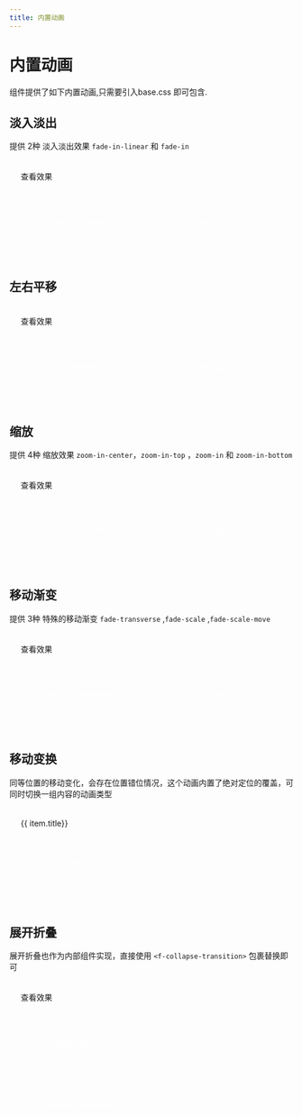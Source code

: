 ```yaml
---
title: 内置动画
---
```


<f-back-top></f-back-top>

# 内置动画

组件提供了如下内置动画,只需要引入base.css 即可包含.

<script lang="ts" setup>
import { ref } from 'vue'
const show1 = ref(true)
const show2 = ref(true)
const show3 = ref(true)
const show4 = ref(true)
const show5 = ref(true)

const tabs = ref([
  { key: 'tab1', title: 'tab1'},
  { key: 'tab2', title: 'tab2' },
  { key: 'tab3', title: 'tab3' },
  { key: 'tab4', title: 'tab4' },
])
const activeTab = ref('tab1')
</script>

## 淡入淡出

提供 2种 淡入淡出效果 `fade-in-linear` 和 `fade-in`

<div class="demo-transition">
  <f-button @click="show1= !show1">查看效果</f-button>
  <div style="display: flex; margin-top: 20px; height: 100px;">
    <transition name="fade-in-linear">
      <div v-show="show1" class="transition-box">fade-in-linear</div>
    </transition>
    <transition name="fade-in">
      <div v-show="show1" class="transition-box">fade-in</div>
    </transition>
  </div>
</div>

## 左右平移

<div class="demo-transition">
  <f-button @click="show2= !show2">查看效果</f-button>
  <div style="display: flex; justify-content:center;margin-top: 20px; height: 100px;">
    <transition name="move-left">
      <div v-show="show2" class="transition-box">move-left</div>
    </transition>
    <transition name="move-right">
      <div v-show="show2" class="transition-box">move-right</div>
    </transition>
  </div>
</div>

## 缩放

提供 4种 缩放效果 `zoom-in-center`，`zoom-in-top` ，`zoom-in` 和 `zoom-in-bottom`

<div class="demo-transition">
  <f-button @click="show3= !show3">查看效果</f-button>
  <div style="display: flex; margin-top: 20px; height: 100px;">
    <transition name="zoom-in-center">
      <div v-show="show3" class="transition-box">zoom-in-center</div>
    </transition>
    <transition name="zoom-in-top">
      <div v-show="show3" class="transition-box">zoom-in-top</div>
    </transition>
    <transition name="zoom-in">
      <div v-show="show3" class="transition-box">zoom-in</div>
    </transition>
    <transition name="zoom-in-bottom">
      <div v-show="show3" class="transition-box">zoom-in-bottom</div>
    </transition>
  </div>
</div>

## 移动渐变

提供 3种 特殊的移动渐变 `fade-transverse` ,`fade-scale` ,`fade-scale-move`

<div class="demo-transition">
  <f-button @click="show4= !show4">查看效果</f-button>
  <div style="display: flex; margin-top: 20px; height: 100px;">
    <transition name="fade-transverse">
      <div v-show="show4" class="transition-box">fade-transverse</div>
    </transition>
    <transition name="fade-scale">
      <div v-show="show4" class="transition-box">fade-scale</div>
    </transition>
    <transition name="fade-scale-move">
      <div v-show="show4" class="transition-box">fade-scale-move</div>
    </transition>
    <transition name="fade-down">
      <div v-show="show4" class="transition-box">fade-down</div>
    </transition>
  </div>
</div>

## 移动变换

同等位置的移动变化，会存在位置错位情况，这个动画内置了绝对定位的覆盖，可同时切换一组内容的动画类型

<div class="demo-transition">
  <f-button v-for="item in tabs" :key="item.key" @click="activeTab = item.key" :type="activeTab === item.key?'primary':null">{{ item.title}}</f-button>

  <div style="position:relative; overflow:hidden;margin:10px 0; width: 200px;height: 100px;">
    <f-move-transition>
      <div class="transition-box" v-if="activeTab==='tab1'">tab1</div>
      <div class="transition-box" v-else-if="activeTab==='tab2'">tab2</div>
      <div class="transition-box" v-else-if="activeTab==='tab3'">tab3</div>
      <div class="transition-box" v-else-if="activeTab==='tab4'">tab4</div>
    </f-move-transition>
  </div>
</div>

## 展开折叠

展开折叠也作为内部组件实现，直接使用 `<f-collapse-transition>` 包裹替换即可

<div class="demo-transition">
  <f-button @click="show5= !show5">查看效果</f-button>
  <div style="margin-top: 20px; height: 220px;">
    <f-collapse-transition>
      <div v-show="show5">
        <div class="transition-box">collapse-transition</div>
        <div class="transition-box">collapse-transition</div>
      </div>
    </f-collapse-transition>
  </div>
</div>

<style scoped>
.demo-transition {
  padding: 20px;
  border-radius: 4px;
  border: 1px solid var(--vp-c-divider);
  margin-bottom: 20px;
  overflow: hidden;
}
.transition-box {
  margin-bottom: 10px;
  width: 200px;
  height: 100px;
  border-radius: 4px;
  background-color: var(--fei-color-primary);
  text-align: center;
  color: #fff;
  padding: 40px 20px;
  margin-right: 20px;
  box-sizing: border-box;
  font-size: 16px;
}
</style>

